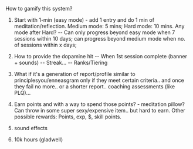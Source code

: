 How to gamify this system? 

1. Start with 1-min (easy mode) - add 1 entry and do 1 min of meditation/reflection. Medium mode: 5 mins; Hard mode: 10 mins. Any mode after Hard?
-- Can only progress beyond easy mode when 7 sessions within 10 days; can progress beyond medium mode when no. of sessions within x days;
2. How to provide the dopamine hit
-- When 1st session complete (banner + sounds)
-- Streak... 
-- Ranks/Tiering

3. What if it's a generation of report/profile similar to principlesyou/enneasgram only if they meet certain criteria.. and once they fail no more.. or a shorter report.. 
coaching assessments (like PLQ)...

4. Earn points and with a way to spend those points? - meditation pillow? Can throw in some super sexy/expensive item.. but hard to earn. Other possible rewards: Points, exp, $, skill points.

5. sound effects
6. 10k hours (gladwell)